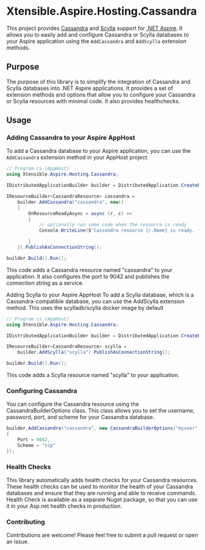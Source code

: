 # Xtensible.Aspire.Hosting.Cassandra

This project provides [Cassandra](https://cassandra.apache.org/_/index.html) and [Scylla](https://www.scylladb.com/) support for [.NET Aspire](https://learn.microsoft.com/en-us/dotnet/aspire/get-started/aspire-overview). It allows you to easily add and configure Cassandra or Scylla databases to your Aspire application using the `AddCassandra` and `AddScylla` extension methods.

## Purpose

The purpose of this library is to simplify the integration of Cassandra and Scylla databases into .NET Aspire applications. It provides a set of extension methods and options that allow you to configure your Cassandra or Scylla resources with minimal code. It also provides healthchecks.

## Usage

### Adding Cassandra to your Aspire AppHost

To add a Cassandra database to your Aspire application, you can use the `AddCassandra` extension method in your AppHost project.

```csharp
// Program.cs (AppHost)
using Xtensible.Aspire.Hosting.Cassandra;

IDistributedApplicationBuilder builder = DistributedApplication.CreateBuilder(args);

IResourceBuilder<CassandraResource> cassandra =
    builder.AddCassandra("cassandra", new()
    {
        OnResourceReadyAsync = async (r, c) =>
        {
            // optionally run some code when the resource is ready
            Console.WriteLine($"Cassandra resource {r.Name} is ready. {await r.ConnectionStringExpression.GetValueAsync(c)}");

        }
    }).PublishAsConnectionString();

builder.Build().Run();
```

This code adds a Cassandra resource named "cassandra" to your application. It also configures the port to 9042 and publishes the connection string as a service.

Adding Scylla to your Aspire AppHost
To add a Scylla database, which is a Cassandra-compatible database, you can use the AddScylla extension method. This uses the scylladb/scylla docker image by default

```csharp
// Program.cs (AppHost)
using Xtensible.Aspire.Hosting.Cassandra;

IDistributedApplicationBuilder builder = DistributedApplication.CreateBuilder(args);

IResourceBuilder<CassandraResource> scylla =
    builder.AddScylla("scylla").PublishAsConnectionString();

builder.Build().Run();
```

This code adds a Scylla resource named "scylla" to your application.

### Configuring Cassandra

You can configure the Cassandra resource using the CassandraBuilderOptions class. This class allows you to set the username, password, port, and scheme for your Cassandra database.

```csharp
builder.AddCassandra("cassandra", new CassandraBuilderOptions("myuser", "mypassword")
{
    Port = 9042,
    Scheme = "tcp"
});
```

### Health Checks

This library automatically adds health checks for your Cassandra resources. These health checks can be used to monitor the health of your Cassandra databases and ensure that they are running and able to receive commands. Health Check is available as a separate Nuget package, so that you can use it in your Asp.net health checks in production.

### Contributing

Contributions are welcome! Please feel free to submit a pull request or open an issue.
